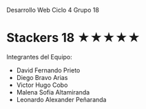 Desarrollo Web Ciclo 4 Grupo 18
# Stackers 18 ★★★★★
Integrantes del Equipo:
* David Fernando Prieto
* Diego Bravo Arias
* Victor Hugo Cobo
* Malena Sofia Altamiranda
* Leonardo Alexander Peñaranda
